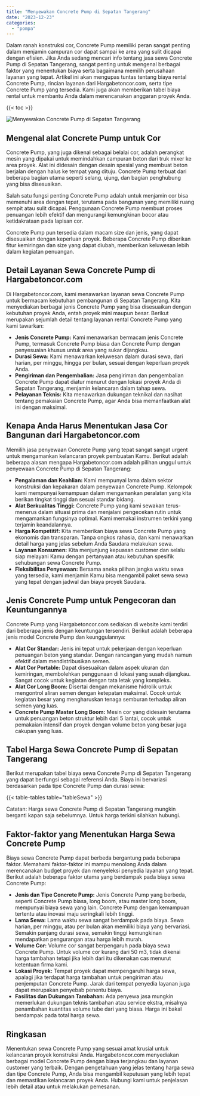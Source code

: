 ```yaml
---
title: "Menyewakan Concrete Pump di Sepatan Tangerang"
date: "2023-12-23"
categories: 
  - "pompa"
---
```




Dalam ranah konstruksi cor, Concrete Pump memiliki peran sangat penting dalam menjamin campuran cor dapat sampai ke area yang sulit dicapai dengan efisien. Jika Anda sedang mencari info tentang jasa sewa Concrete Pump di Sepatan Tangerang, sangat penting untuk mengenal berbagai faktor yang menentukan biaya serta bagaimana memilih perusahaan layanan yang tepat. Artikel ini akan mengupas tuntas tentang biaya rental Concrete Pump, rincian layanan dari Hargabetoncor.com, serta tipe Concrete Pump yang tersedia. Kami juga akan memberikan tabel biaya rental untuk membantu Anda dalam merencanakan anggaran proyek Anda.

{{< toc >}}

![Menyewakan Concrete Pump di Sepatan Tangerang](https://hargareadymixid.github.io/pompa/concrete-pump%20(15).png)

## Mengenal alat Concrete Pump untuk Cor

Concrete Pump, yang juga dikenal sebagai belalai cor, adalah perangkat mesin yang dipakai untuk memindahkan campuran beton dari truk mixer ke area proyek. Alat ini didesain dengan desain spesial yang membuat beton berjalan dengan halus ke tempat yang dituju. Concrete Pump terbuat dari beberapa bagian utama seperti selang, ujung, dan bagian penghubung yang bisa disesuaikan.

Salah satu fungsi penting Concrete Pump adalah untuk menjamin cor bisa memenuhi area dengan tepat, terutama pada bangunan yang memiliki ruang sempit atau sulit dicapai. Penggunaan Concrete Pump membuat proses penuangan lebih efektif dan mengurangi kemungkinan bocor atau ketidakrataan pada lapisan cor.

Concrete Pump pun tersedia dalam macam size dan jenis, yang dapat disesuaikan dengan keperluan proyek. Beberapa Concrete Pump diberikan fitur kemiringan dan size yang dapat diubah, memberikan keluwesan lebih dalam kegiatan penuangan.

## Detail Layanan Sewa Concrete Pump di Hargabetoncor.com

Di Hargabetoncor.com, kami menawarkan layanan sewa Concrete Pump untuk bermacam kebutuhan pembangunan di Sepatan Tangerang. Kita menyediakan berbagai jenis Concrete Pump yang bisa disesuaikan dengan kebutuhan proyek Anda, entah proyek mini maupun besar. Berikut merupakan sejumlah detail tentang layanan rental Concrete Pump yang kami tawarkan:

- **Jenis Concrete Pump:** Kami menawarkan bermacam jenis Concrete Pump, termasuk Concrete Pump biasa dan Concrete Pump dengan penyesuaian khusus untuk area yang sukar dijangkau.
- **Durasi Sewa:** Kami menawarkan keluwesan dalam durasi sewa, dari harian, per minggu, hingga per bulan, sesuai dengan keperluan proyek Anda.
- **Pengiriman dan Pengembalian:** Jasa pengiriman dan pengembalian Concrete Pump dapat diatur menurut dengan lokasi proyek Anda di Sepatan Tangerang, menjamin kelancaran dalam tahap sewa.
- **Pelayanan Teknis:** Kita menawarkan dukungan teknikal dan nasihat tentang pemakaian Concrete Pump, agar Anda bisa memanfaatkan alat ini dengan maksimal.

## Kenapa Anda Harus Menentukan Jasa Cor Bangunan dari Hargabetoncor.com

Memilih jasa penyewaan Concrete Pump yang tepat sangat sangat urgent untuk mengamankan kelancaran proyek pembuatan Kamu. Berikut adalah beberapa alasan mengapa Hargabetoncor.com adalah pilihan unggul untuk penyewaan Concrete Pump di Sepatan Tangerang:

- **Pengalaman dan Keahlian:** Kami mempunyai lama dalam sektor konstruksi dan kepakaran dalam penyewaan Concrete Pump. Kelompok kami mempunyai kemampuan dalam mengamankan peralatan yang kita berikan tingkat tinggi dan sesuai standar bidang.
- **Alat Berkualitas Tinggi:** Concrete Pump yang kami sewakan terus-menerus dalam situasi prima dan menjalani pengecekan rutin untuk mengamankan fungsinya optimal. Kami memakai instrumen terkini yang terjamin keandalannya.
- **Harga Kompetitif:** Kita memberikan biaya sewa Concrete Pump yang ekonomis dan transparan. Tanpa ongkos rahasia, dan kami menawarkan detail harga yang jelas sebelum Anda Saudara melakukan sewa.
- **Layanan Konsumen:** Kita menjunjung kepuasan customer dan selalu siap melayani Kamu dengan pertanyaan atau kebutuhan spesifik sehubungan sewa Concrete Pump.
- **Fleksibilitas Penyewaan:** Bersama aneka pilihan jangka waktu sewa yang tersedia, kami menjamin Kamu bisa mengambil paket sewa sewa yang tepat dengan jadwal dan biaya proyek Saudara.

## Jenis Concrete Pump untuk Pengecoran dan Keuntungannya

Concrete Pump yang Hargabetoncor.com sediakan di website kami terdiri dari beberapa jenis dengan keuntungan tersendiri. Berikut adalah beberapa jenis model Concrete Pump dan keunggulannya:

- **Alat Cor Standar:** Jenis ini tepat untuk pekerjaan dengan keperluan penuangan beton yang standar. Dengan rancangan yang mudah namun efektif dalam mendistribusikan semen.
- **Alat Cor Portable:** Dapat disesuaikan dalam aspek ukuran dan kemiringan, membolehkan penggunaan di lokasi yang susah dijangkau. Sangat cocok untuk kegiatan dengan tata letak yang kompleks.
- **Alat Cor Long Boom:** Disertai dengan mekanisme hidrolik untuk mengontrol aliran semen dengan ketepatan maksimal. Cocok untuk kegiatan besar yang mengharuskan tenaga semburan terhadap aliran semen yang luas.
- **Concrete Pump Master Long Boom:** Mesin cor yang didesain terutama untuk penuangan beton struktur lebih dari 5 lantai, cocok untuk pemakaian intensif dan proyek dengan volume beton yang besar juga cakupan yang luas.

## Tabel Harga Sewa Concrete Pump di Sepatan Tangerang

Berikut merupakan tabel biaya sewa Concrete Pump di Sepatan Tangerang yang dapat berfungsi sebagai referensi Anda. Biaya ini bervariasi berdasarkan pada tipe Concrete Pump dan durasi sewa:

{{< table-tables table="tableSewa" >}}

Catatan: Harga sewa Concrete Pump di Sepatan Tangerang mungkin berganti kapan saja sebelumnya. Untuk harga terkini silahkan hubungi.

## Faktor-faktor yang Menentukan Harga Sewa Concrete Pump

Biaya sewa Concrete Pump dapat berbeda bergantung pada beberapa faktor. Memahami faktor-faktor ini mampu menolong Anda dalam merencanakan budget proyek dan menyeleksi penyedia layanan yang tepat. Berikut adalah beberapa faktor utama yang berdampak pada biaya sewa Concrete Pump:

- **Jenis dan Tipe Concrete Pump:** Jenis Concrete Pump yang berbeda, seperti Concrete Pump biasa, long boom, atau master long boom, mempunyai biaya sewa yang lain. Concrete Pump dengan kemampuan tertentu atau inovasi maju seringkali lebih tinggi.
- **Lama Sewa:** Lama waktu sewa sangat berdampak pada biaya. Sewa harian, per minggu, atau per bulan akan memiliki biaya yang bervariasi. Semakin panjang durasi sewa, semakin tinggi kemungkinan mendapatkan pengurangan atau harga lebih murah.
- **Volume Cor:** Volume cor sangat berpengaruh pada biaya sewa Concrete Pump. Untuk volume cor kurang dari 50 m3, tidak dikenai harga tambahan tetapi jika lebih dari itu dikenakan cas menurut ketentuan firma kami.
- **Lokasi Proyek:** Tempat proyek dapat mempengaruhi harga sewa, apalagi jika terdapat harga tambahan untuk pengiriman atau penjemputan Concrete Pump. Jarak dari tempat penyedia layanan juga dapat merupakan penyebab penentu biaya.
- **Fasilitas dan Dukungan Tambahan:** Ada penyewa jasa mungkin memerlukan dukungan teknis tambahan atau service ekstra, misalnya penambahan kuantitas volume tube dari yang biasa. Harga ini bakal berdampak pada total harga sewa.

## Ringkasan

Menentukan sewa Concrete Pump yang sesuai amat krusial untuk kelancaran proyek konstruksi Anda. Hargabetoncor.com menyediakan berbagai model Concrete Pump dengan biaya terjangkau dan layanan customer yang terbaik. Dengan pengetahuan yang jelas tentang harga sewa dan tipe Concrete Pump, Anda bisa mengambil keputusan yang lebih tepat dan memastikan kelancaran proyek Anda. Hubungi kami untuk penjelasan lebih detail atau untuk melakukan pemesanan.
